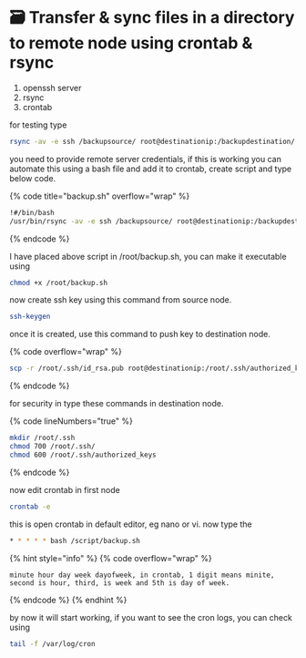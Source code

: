 # 🗃️ Transfer & sync files in a directory to remote node using crontab & rsync

1. openssh server
2. rsync
3. crontab

for testing type&#x20;

```sh
rsync -av -e ssh /backupsource/ root@destinationip:/backupdestination/
```

you need to provide remote server credentials, if this is working you can automate this using a bash file and add it to crontab, create script and type below code.

{% code title="backup.sh" overflow="wrap" %}
```sh
!#/bin/bash
/usr/bin/rsync -av -e ssh /backupsource/ root@destinationip:/backupdestination/
```
{% endcode %}

I have placed above script in /root/backup.sh, you can make it executable using&#x20;

```sh
chmod +x /root/backup.sh
```

now create ssh key using this command from source node.&#x20;

```sh
ssh-keygen
```

once it is created, use this command to push key to destination node.

{% code overflow="wrap" %}
```sh
scp -r /root/.ssh/id_rsa.pub root@destinationip:/root/.ssh/authorized_keys
```
{% endcode %}

for security in type these commands in destination node.&#x20;

{% code lineNumbers="true" %}
```sh
mkdir /root/.ssh 
chmod 700 /root/.ssh/ 
chmod 600 /root/.ssh/authorized_keys 
```
{% endcode %}

now edit crontab in first node

```sh
crontab -e
```

this is open crontab in default editor, eg nano or vi. now type the&#x20;

```sh
* * * * * bash /script/backup.sh

```

{% hint style="info" %}
{% code overflow="wrap" %}
```
minute hour day week dayofweek, in crontab, 1 digit means minite, second is hour, third, is week and 5th is day of week. 
```
{% endcode %}
{% endhint %}

by now it will start working, if you want to see the cron logs, you can check using&#x20;

```sh
tail -f /var/log/cron
```
